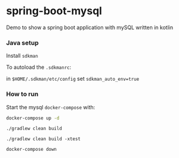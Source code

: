 # spring-boot-mysql

Demo to show a spring boot application with mySQL written in kotlin

### Java setup

Install `sdkman`

To autoload the `.sdkmanrc`:

in `$HOME/.sdkman/etc/config` set `sdkman_auto_env=true`

### How to run

Start the mysql `docker-compose` with:

```bash
docker-compose up -d
``` 

```shell
./gradlew clean build 
```

```shell
./gradlew clean build -xtest 
```

```bash
docker-compose down
``` 
